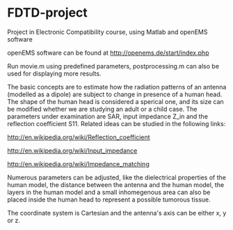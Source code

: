 FDTD-project
============

Project in Electronic Compatibility course, using Matlab and openEMS software

openEMS software can be found at http://openems.de/start/index.php

Run movie.m using predefined parameters, postprocessing.m can also be used for displaying more results.

The basic concepts are to estimate how the radiation patterns of an antenna (modelled as a dipole)
are subject to change in presence of a human head. The shape of the human head is considered a sperical one,
and its size can be modified whether we are studying an adult or a child case. The parameters under examination
are SAR, input impedance Z_in and the reflection coefficient S11. Related ideas can be studied in the following
links:

http://en.wikipedia.org/wiki/Reflection_coefficient

http://en.wikipedia.org/wiki/Input_impedance

http://en.wikipedia.org/wiki/Impedance_matching

Numerous parameters can be adjusted, like the dielectrical properties of the human model, the distance between
the antenna and the human model, the layers in the human model and a small inhomegenous area can also be placed 
inside the human head to represent a possible tumorous tissue.

The coordinate system is Cartesian and the antenna's axis can be either x, y or z.

